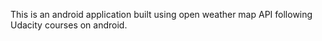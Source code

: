 This is an android application built using open weather map API following Udacity courses on android.


